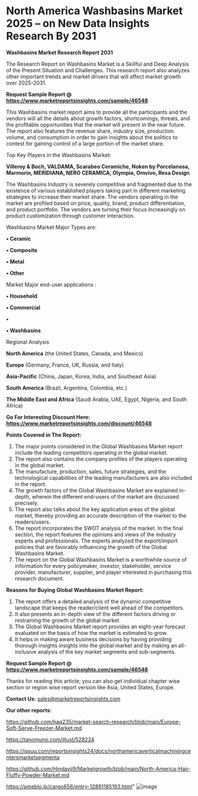 # North America Washbasins Market 2025 – on New Data Insights Research By 2031

<strong>Washbasins Market Research Report 2031</strong>

The Research Report on Washbasins Market is a Skillful and Deep Analysis of the Present Situation and Challenges. This research report also analyzes other important trends and market drivers that will affect market growth over 2025-2031.

<strong>Request Sample Report @ <a href=https://www.marketreportsinsights.com/sample/46548>https://www.marketreportsinsights.com/sample/46548</a></strong>

This Washbasins market report aims to provide all the participants and the vendors will all the details about growth factors, shortcomings, threats, and the profitable opportunities that the market will present in the near future. The report also features the revenue share, industry size, production volume, and consumption in order to gain insights about the politics to contest for gaining control of a large portion of the market share.

Top Key Players in the Washbasins Market:

<strong>Villeroy & Boch, VALDAMA, Scarabeo Ceramiche, Noken by Porcelanosa, Marmorin, MERIDIANA, NERO CERAMICA, Olympia, Omvivo, Rexa Design</strong>

The Washbasins Industry is severely competitive and fragmented due to the existence of various established players taking part in different marketing strategies to increase their market share. The vendors operating in the market are profiled based on price, quality, brand, product differentiation, and product portfolio. The vendors are turning their focus increasingly on product customization through customer interaction.

Washbasins Market Major Types are:

<strong>•  Ceramic

•  Composite

•  Metal

•  Other</strong>

Market Major end-user applications :

<strong>•  Household

•  Commercial

•  

•  Washbasins</strong>

Regional Analysis

</u><strong><b>North America</b></strong> (the United States, Canada, and Mexico)

<strong><b>Europe </b></strong>(Germany, France, UK, Russia, and Italy)

<strong><b>Asia-Pacific</b></strong> (China, Japan, Korea, India, and Southeast Asia)

<strong><b>South America</b></strong> (Brazil, Argentina, Colombia, etc.)

<strong><b>The Middle East and Africa</b></strong> (Saudi Arabia, UAE, Egypt, Nigeria, and South Africa)

<strong>Go For Interesting Discount Here: <a href=https://www.marketreportsinsights.com/discount/46548>https://www.marketreportsinsights.com/discount/46548</a></strong>

<strong>Points Covered in The Report:</strong>
<ol>
  <li>The major points considered in the Global Washbasins Market report include the leading competitors operating in the global market.</li>
  <li>The report also contains the company profiles of the players operating in the global market.</li>
  <li>The manufacture, production, sales, future strategies, and the technological capabilities of the leading manufacturers are also included in the report.</li>
  <li>The growth factors of the Global Washbasins Market are explained in-depth, wherein the different end-users of the market are discussed precisely.</li>
  <li>The report also talks about the key application areas of the global market, thereby providing an accurate description of the market to the readers/users.</li>
  <li>The report incorporates the SWOT analysis of the market. In the final section, the report features the opinions and views of the industry experts and professionals. The experts analyzed the export/import policies that are favorably influencing the growth of the Global Washbasins Market.</li>
  <li>The report on the Global Washbasins Market is a worthwhile source of information for every policymaker, investor, stakeholder, service provider, manufacturer, supplier, and player interested in purchasing this research document.</li>
</ol>
<strong>Reasons for Buying Global Washbasins Market Report:</strong>

<ol>
  <li>The report offers a detailed analysis of the dynamic competitive landscape that keeps the reader/client well ahead of the competitors.</li>
  <li>It also presents an in-depth view of the different factors driving or restraining the growth of the global market.</li>
  <li>The Global Washbasins Market report provides an eight-year forecast evaluated on the basis of how the market is estimated to grow.</li>
  <li>It helps in making aware business decisions by having providing thorough insights insights into the global market and by making an all-inclusive analysis of the key market segments and sub-segments.</li>
</ol>
<strong>Request Sample Report @ <a href=https://www.marketreportsinsights.com/sample/46548>https://www.marketreportsinsights.com/sample/46548</a></strong>


Thanks for reading this article; you can also get individual chapter wise section or region wise report version like Asia, United States, Europe.

<strong>Contact Us:</strong>
sales@marketreportsinsights.com

<strong>Our other reports:</strong>

<a href=https://github.com/haq235/market-search-research/blob/main/Europe-Soft-Serve-Freezer-Market.md>https://github.com/haq235/market-search-research/blob/main/Europe-Soft-Serve-Freezer-Market.md</a>

<a href=https://tanomuno.com/illust/528224>https://tanomuno.com/illust/528224</a>

<a href=https://issuu.com/reportsinsights24/docs/northamericaverticalmachiningcentersmarketsegmenta>https://issuu.com/reportsinsights24/docs/northamericaverticalmachiningcentersmarketsegmenta</a>

<a href=https://github.com/Hindavii9/Marketgrowth/blob/main/North-America-Hair-Fluffy-Powder-Market.md>https://github.com/Hindavii9/Marketgrowth/blob/main/North-America-Hair-Fluffy-Powder-Market.md</a>

<a href=https://ameblo.jp/cargo656/entry-12891185193.html>https://ameblo.jp/cargo656/entry-12891185193.html</a>"
![image](https://github.com/user-attachments/assets/95431833-7278-4cf6-9e64-4f7690daee0a)
